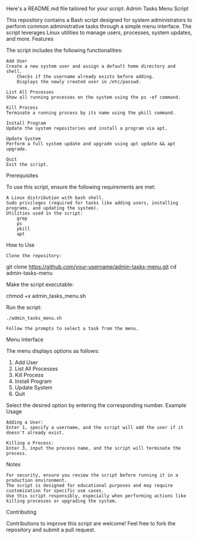 Here's a README.md file tailored for your script:
Admin Tasks Menu Script

This repository contains a Bash script designed for system administrators to perform common administrative tasks through a simple menu interface. The script leverages Linux utilities to manage users, processes, system updates, and more.
Features

The script includes the following functionalities:

    Add User
    Create a new system user and assign a default home directory and shell.
        Checks if the username already exists before adding.
        Displays the newly created user in /etc/passwd.

    List All Processes
    Show all running processes on the system using the ps -ef command.

    Kill Process
    Terminate a running process by its name using the pkill command.

    Install Program
    Update the system repositories and install a program via apt.

    Update System
    Perform a full system update and upgrade using apt update && apt upgrade.

    Quit
    Exit the script.

Prerequisites

To use this script, ensure the following requirements are met:

    A Linux distribution with bash shell.
    Sudo privileges (required for tasks like adding users, installing programs, and updating the system).
    Utilities used in the script:
        grep
        ps
        pkill
        apt

How to Use

    Clone the repository:

git clone https://github.com/your-username/admin-tasks-menu.git
cd admin-tasks-menu

Make the script executable:

chmod +x admin_tasks_menu.sh

Run the script:

    ./admin_tasks_menu.sh

    Follow the prompts to select a task from the menu.

Menu Interface

The menu displays options as follows:

1) Add User
2) List All Processes
3) Kill Process
4) Install Program
5) Update System
6) Quit

Select the desired option by entering the corresponding number.
Example Usage

    Adding a User:
    Enter 1, specify a username, and the script will add the user if it doesn't already exist.

    Killing a Process:
    Enter 3, input the process name, and the script will terminate the process.

Notes

    For security, ensure you review the script before running it in a production environment.
    The script is designed for educational purposes and may require customization for specific use cases.
    Use this script responsibly, especially when performing actions like killing processes or upgrading the system.

Contributing

Contributions to improve this script are welcome! Feel free to fork the repository and submit a pull request.
